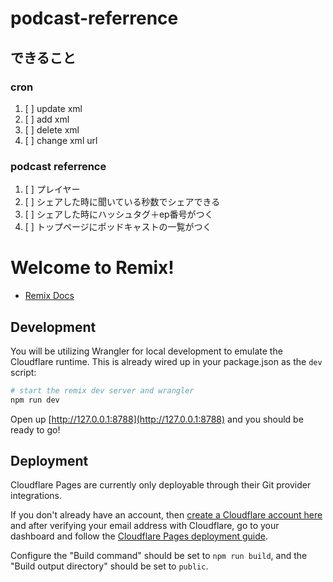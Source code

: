 # podcast-referrence

## できること

### cron
1. [ ] update xml
1. [ ] add xml
1. [ ] delete xml
1. [ ] change xml url

### podcast referrence
1. [ ] プレイヤー
1. [ ] シェアした時に聞いている秒数でシェアできる
1. [ ] シェアした時にハッシュタグ＋ep番号がつく
1. [ ] トップページにポッドキャストの一覧がつく



# Welcome to Remix!

- [Remix Docs](https://remix.run/docs)

## Development

You will be utilizing Wrangler for local development to emulate the Cloudflare runtime. This is already wired up in your package.json as the `dev` script:

```sh
# start the remix dev server and wrangler
npm run dev
```

Open up [http://127.0.0.1:8788](http://127.0.0.1:8788) and you should be ready to go!

## Deployment

Cloudflare Pages are currently only deployable through their Git provider integrations.

If you don't already have an account, then [create a Cloudflare account here](https://dash.cloudflare.com/sign-up/pages) and after verifying your email address with Cloudflare, go to your dashboard and follow the [Cloudflare Pages deployment guide](https://developers.cloudflare.com/pages/framework-guides/deploy-anything).

Configure the "Build command" should be set to `npm run build`, and the "Build output directory" should be set to `public`.
